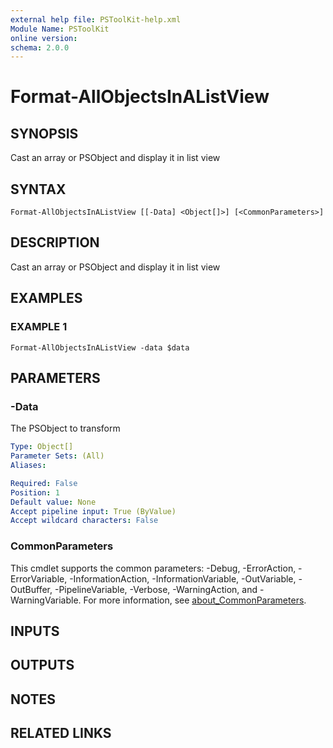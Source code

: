 ```yaml
---
external help file: PSToolKit-help.xml
Module Name: PSToolKit
online version:
schema: 2.0.0
---
```


# Format-AllObjectsInAListView

## SYNOPSIS
Cast an array or PSObject and display it in list view

## SYNTAX

```
Format-AllObjectsInAListView [[-Data] <Object[]>] [<CommonParameters>]
```

## DESCRIPTION
Cast an array or PSObject and display it in list view

## EXAMPLES

### EXAMPLE 1
```
Format-AllObjectsInAListView -data $data
```

## PARAMETERS

### -Data
The PSObject to transform

```yaml
Type: Object[]
Parameter Sets: (All)
Aliases:

Required: False
Position: 1
Default value: None
Accept pipeline input: True (ByValue)
Accept wildcard characters: False
```

### CommonParameters
This cmdlet supports the common parameters: -Debug, -ErrorAction, -ErrorVariable, -InformationAction, -InformationVariable, -OutVariable, -OutBuffer, -PipelineVariable, -Verbose, -WarningAction, and -WarningVariable. For more information, see [about_CommonParameters](http://go.microsoft.com/fwlink/?LinkID=113216).

## INPUTS

## OUTPUTS

## NOTES

## RELATED LINKS
